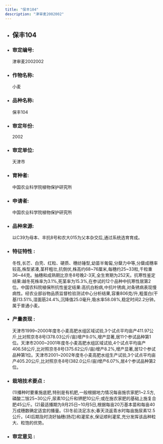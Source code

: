 ```yaml
---
title: "保丰104"
description: "津审麦2002002"
---
```

* ## 保丰104
* ###  审定编号:  
   津审麦2002002

*  ### 作物名称:  
   小麦

*   ###  品种名称: 
    保丰104

*   ### 审定年份: 
    2002

*   ### 审定单位:  
    天津市

*   ### 育种者:  
    中国农业科学院植物保护研究所

*   ### 申请者:  
    中国农业科学院植物保护研究所

*   ### 品种来源:  
    以C39为母本、丰抗8号和农大015为父本杂交后,通过系统选育育成。

*   ### 特征特性 : 
    冬性,长芒、白壳、红粒、硬质、穗纺锤型,幼苗半匍匐,分蘖力中等,分蘖成穗率较高,株型紧凑,茎秆粗壮,抗倒伏,株高约68~76厘米,每穗约25~33粒,千粒重36~44克。抽穗和成熟期比京冬8号晚2-3天,全生育期为252天。抗寒性鉴定结果:越冬死株率为3.1%,死茎率为15.3%,在参试的12个品种中抗寒性居第2位。中国农科院植保所抗性鉴定结果:高抗白粉病,中抗叶锈病,对条锈病表现慢病性。经农业部谷物品质监督检验测试中心分析结果,容重806克/升,粗蛋白(干基)13.51%,湿面筋24.4%,沉降值25.0毫升,吸水率58.08%,稳定时间2.2分钟。属于普通小麦。

*   ### 产量表现 : 
    天津市1999~2000年度冬小麦高肥水组区域试验,3个试点平均亩产411.97公斤,比对照京冬8号(378.03公斤/亩)增产9.0%,增产显著,居11个参试品种第1位。天津市2000~2001年度冬小麦高肥水组区域试验,4个试点平均亩产406.58公斤,比对照京冬8号(375.62公斤/亩)增产8.2%,增产显著,居12个参试品种第1位。天津市2001~2002年度冬小麦高肥水组生产试验,3个试点平均亩产405.20公斤,比对照京冬8号(382.0公斤/亩)增产6.07%,居4个参试品种第2位。

*   ### 栽培技术要点 : 
    (1)播种时要重施底肥,特别是有机肥,一般根据地力情况每亩施农家肥1~2.5方,磷酸二铵25~30公斤,尿素10公斤和钾肥10公斤;或在施农家肥的基础上施复合肥45公斤。(2)最适播期为9月25日~10月5日,根据每亩20万基本苗和每亩40万成穗数确定适宜的播量。(3)冬前浇足冻水;春天浇返青水时每亩施尿素12.5公斤。(4)后期及时浇好抽穗(扬花)和灌浆水,保证顺利灌浆,充分发挥该品种粒大、粒饱的优势。

*   ### 审定意见 : 
    
